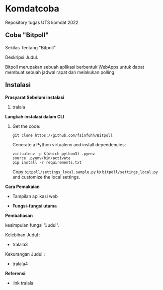 # Komdatcoba
Repository tugas UTS komdat 2022

<p style="font-size:20px"><b>Coba "Bitpoll"</b></p>

<p style="font-size:14px">Sekilas Tentang "Bitpoll"</p>
<p>Deskripsi Judul.</p>
Bitpoll merupakan sebuah aplikasi berbentuk WebApps untuk dapat membuat sebuah jadwal rapat dan melakukan polling

<p style="font-size:20px"><b>Instalasi</b></p>
<p style="font-size:14px"><b>Prasyarat Sebelum instalasi</b></p>
<ol>
<li>tralala</li>
</ol>
<b>Langkah instalasi dalam CLI</b>
<ol>
<li>Get the code:

~~~
git clone https://github.com/fsinfuhh/Bitpoll
~~~

Generate a Python virtualenv and install dependencies:

```
virtualenv -p $(which python3) .pyenv
source .pyenv/bin/activate
pip install -r requirements.txt
```

Copy `bitpoll/settings_local.sample.py` to `bitpoll/settings_local.py` and customize the local settings.</li>
</ol>

<b>Cara Pemakaian</b>
<ul>
<li><p>Tampilan aplikasi web</p></li>

<li><p><b>Fungsi-fungsi utama</b></p></li>
</ul>

<b>Pembahasan</b>
<p>kesimpulan fungsi "Judul".<p>

Kelebihan Judul :
<ul>
<li>tralala3</li>
</ul>

Kekurangan Judul :
<ul>
<li>tralala4</li>
</ul>

<b>Referensi</b>
<ul>
<li>link tralala</li>
</ul>
